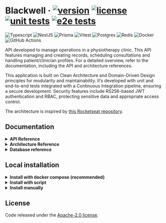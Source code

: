 # Blackwell &middot; [![version](https://img.shields.io/github/package-json/v/helpmeagain/blackwell)](./package.json) [![license](https://img.shields.io/github/license/helpmeagain/blackwell)](./LICENSE.md) [![unit tests](https://img.shields.io/github/actions/workflow/status/helpmeagain/blackwell/run-unit-tests.yml?branch=main&event=push&logo=vitest&logoColor=%23ffffff&label=unit%20tests)](https://github.com/helpmeagain/blackwell/actions/workflows/run-unit-tests.yml) [![e2e tests](https://img.shields.io/github/actions/workflow/status/helpmeagain/blackwell/run-e2e-tests.yml?branch=main&event=push&style=flat&logo=vitest&logoColor=white&label=e2e%20tests)](https://github.com/helpmeagain/blackwell/actions/workflows/run-e2e-tests.yml)

![Typescript](https://img.shields.io/badge/Typescript-blue?style=for-the-badge&logo=Typescript&logoColor=white
)
![NestJS](https://img.shields.io/badge/NestJS-%23ff3232?style=for-the-badge&logo=NestJS&logoColor=white
)
![Prisma](https://img.shields.io/badge/Prisma-%2320b2aa?style=for-the-badge&logo=Prisma&logoColor=white
)
![Vitest](https://img.shields.io/badge/Vitest-%259b19?style=for-the-badge&logo=Vitest&logoColor=white
)
![Postgres](https://img.shields.io/badge/Postgres-%23585ce4?style=for-the-badge&logo=PostgreSQL&logoColor=white
) ![Redis](https://img.shields.io/badge/Redis-%23FF6600?style=for-the-badge&logo=Redis&logoColor=white)
![Docker](https://img.shields.io/badge/Docker-blue?style=for-the-badge&logo=docker&logoColor=white
)
![GitHub Actions](https://img.shields.io/badge/GitHub%20Actions-grey?style=for-the-badge&logo=githubactions&logoColor=white)

API developed to manage operations in a physiotherapy clinic. This API features managing and creating records, scheduling consultations and handling patient/clinician profiles. For a detailed overview, refer to the documentation, including the API and architecture references.

This application is built on Clean Architecture and Domain-Driven Design principles for modularity and maintainability. It’s developed with unit and end-to-end tests integrated with a Continuous Integration pipeline, ensuring a secure development. Security features include RS256-based JWT authentication and RBAC, protecting sensitive data and appropriate access control.

The architecture is inspired by [this Rocketseat repository](https://github.com/rocketseat-education/05-nest-clean).

## Documentation

<details>
<summary><strong>API Reference</strong></summary>

### How to use the API
You can use the API using the following tools:
- Swagger: Execute the API and open the `/api` route.
- Insomnia: Import the [JSON file](./docs/insomnia-blackwell-requests.json) into Insomnia. You will need to update the environment variables.
- HTTP Request: Open the [HTTP file](./docs/http-blackwell-requests.http). You will need to update the environment variables.
<!-- - Postman: Import the [JSON file](./insomnia-blackwell-requests.json) into Postman. You will need to update the environment variables. -->

### Routes

#### Authentication
| Method | Route           | Operation                | Authentication | Authorization |
|--------|-----------------|--------------------------|----------------|---------------|
| POST   | /auth/clinician | Authenticate a clinician | No             | No            |
| POST   | /auth/patient   | Authenticate a patient   | No             | No            |

#### Clinicians
| **Method** | **Route**                  | **Operation**                    | **Authentication** | **Authorization**         |
|------------|----------------------------|----------------------------------|--------------------|---------------------------|
| GET        | /clinicians                | Fetch clinicians with pagination | Yes                | No                        |
| GET        | /clinicians/by-id/{id}     | Get a clinician by id            | Yes                | No                        |
| GET        | /clinicians/by-slug/{slug} | Get a clinician by slug          | Yes                | No                        |
| POST       | /clinicians                | Create a clinician               | No                 | No                        |
| PUT        | /clinicians/{id}           | Edit a clinician                 | Yes                | Yes (Resource owner only) |
| DELETE     | /clinicians/{id}           | Delete clinician by id           | Yes                | Yes (Resource owner only) |

#### Patients
| **Method** | **Route**                | **Operation**                  | **Authentication** | **Authorization**         |
|------------|--------------------------|--------------------------------|--------------------|---------------------------|
| GET        | /patients                | Fetch patients with pagination | Yes                | No                        |
| GET        | /patients/by-cpf/{cpf}   | Get a patient by CPF           | Yes                | No                        |
| GET        | /patients/by-id/{id}     | Get a patient by id            | Yes                | No                        |
| GET        | /patients/by-slug/{slug} | Get a patient by slug          | Yes                | No                        |
| POST       | /patients                | Create a patient               | No                 | No                        |
| PUT        | /patients/{id}           | Edit a patient                 | Yes                | Yes (Resource owner only) |
| DELETE     | /patients/{id}           | Delete patient by id           | Yes                | Yes (Resource owner only) |

#### Universal Medical Record
| **Method** | **Route**                                           | **Operation**                                 | **Authentication** | **Authorization**            |
|------------|-----------------------------------------------------|-----------------------------------------------|--------------------|------------------------------|
| GET        | /universal-medical-record/{id}                      | Get a universal medical record by id          | Yes                | No                           |
| GET        | /universal-medical-record/by-patient-id/{patientId} | Get a universal medical record by patient id  | Yes                | No                           |
| PUT        | /universal-medical-record/{id}                      | Edit a universal medical record by id         | Yes                | Yes (Only the patient-owner) |
| PUT        | /universal-medical-record/by-patient-id/{patientId} | Edit a universal medical record by patient id | Yes                | Yes (Only the patient-owner) |

  <details>
  <summary><h4>Specific records (Open to view details)</h4></summary>

  #### Cardiorespiratory Record
  | **Method** | **Route**                                                                   | **Operation**                                     | **Authentication** | **Authorization**                                      |
  |------------|-----------------------------------------------------------------------------|---------------------------------------------------|--------------------|--------------------------------------------------------|
  | GET        | /cardiorespiratory-record/by-id/{id}                                        | Get a record by id                                | Yes                | Yes (Only the patient, clinician and authorized users) |
  | GET        | /cardiorespiratory-record/by-patient-id/{patientId}                         | Get a record by patient id                        | Yes                | Yes (Only the patient, clinician and authorized users) |
  | GET        | /cardiorespiratory-record/fetch-ids-by-clinician-id/{clinicianId}           | Fetch records ids by clinician id with pagination | Yes                | Yes (Only clinicians)                                  |
  | POST       | /cardiorespiratory-record/patient-id/{patientId}/clinician-id/{clinicianId} | Create a record                                   | Yes                | Yes (Only clinicians)                                  |
  | PUT        | /cardiorespiratory-record/{id}                                              | Edit a record                                     | Yes                | Yes (Only the clinician-owner)                         |


  #### Neurofunctional Record
  | **Method** | **Route**                                                                 | **Operation**                                     | **Authentication** | **Authorization**                                      |
  |------------|---------------------------------------------------------------------------|---------------------------------------------------|--------------------|--------------------------------------------------------|
  | GET        | /neurofunctional-record/by-id/{id}                                        | Get a record by id                                | Yes                | Yes (Only the patient, clinician and authorized users) |
  | GET        | /neurofunctional-record/by-patient-id/{patientId}                         | Get a record by patient id                        | Yes                | Yes (Only the patient, clinician and authorized users) |
  | GET        | /neurofunctional-record/fetch-ids-by-clinician-id/{clinicianId}           | Fetch records ids by clinician id with pagination | Yes                | Yes (Only clinicians)                                  |
  | POST       | /neurofunctional-record/patient-id/{patientId}/clinician-id/{clinicianId} | Create a record                                   | Yes                | Yes (Only clinicians)                                  |
  | PUT        | /neurofunctional-record/{id}                                              | Edit a record                                     | Yes                | Yes (Only the clinician-owner)                         |

  #### Trauma Orthopedic Record
  | **Method** | **Route**                                                                   | **Operation**                                     | **Authentication** | **Authorization**                                      |
  |------------|-----------------------------------------------------------------------------|---------------------------------------------------|--------------------|--------------------------------------------------------|
  | GET        | /trauma-orthopedic-record/by-id/{id}                                        | Get a record by id                                | Yes                | Yes (Only the patient, clinician and authorized users) |
  | GET        | /trauma-orthopedic-record/by-patient-id/{patientId}                         | Get a record by patient id                        | Yes                | Yes (Only the patient, clinician and authorized users) |
  | GET        | /trauma-orthopedic-record/fetch-ids-by-clinician-id/{clinicianId}           | Fetch records ids by clinician id with pagination | Yes                | Yes (Only clinicians)                                  |
  | POST       | /trauma-orthopedic-record/patient-id/{patientId}/clinician-id/{clinicianId} | Create a record                                   | Yes                | Yes (Only clinicians)                                  |
  | PUT        | /trauma-orthopedic-record/{id}                                              | Edit a record                                     | Yes                | Yes (Only the clinician-owner)                         |
  </details>

  #### Manage record access
  | **Method** | **Route**                                                          | **Operation**                       | **Authentication** | **Authorization**            |
  |------------|--------------------------------------------------------------------|-------------------------------------|--------------------|------------------------------|
  | GET        | /manage-access/authorized-users                                    | Get authorized users                | Yes                | Yes (Only patients)          |
  | GET        | /manage-access/get-records-shared-with-me                          | Get records shared with me          | Yes                | No                           |
  | GET        | /manage-access/pending-authorization                               | Get pending authorization users     | Yes                | Yes (Only patients)          |
  | PATCH      | /manage-access/pending-authorization/authorize-access/{userId}     | Authorize access for record         | Yes                | Yes (Only the patient-owner) |
  | PATCH      | /manage-access/request-access-by-patient-id/{patientId}            | Request authorization by patient id | Yes                | No                           |
  | PATCH      | /manage-access/request-access/record-id/{recordId}/userId/{userId} | Request authorization by record id  | Yes                | No                           |
  | DELETE     | /manage-access/authorized-users/revoke-access/{userId}             | Remove access from user             | Yes                | Yes (Only the patient-owner) |
  | DELETE     | /manage-access/pending-authorization/deny-access/{userId}          | Deny pending authorization users    | Yes                | Yes (Only the patient-owner) |
</details>

<details>
<summary><strong>Architecture Reference</strong></summary>
  
### Explanation

This API follows the principles of Clean Architecture, structured into distinct layers, each with well-defined responsibilities. The layers are organized as follows:
- Presentation Layer: Manages communication with the outside world. It’s responsible for handling input and output, such as displaying data or receiving commands.
- Infrastructure Layer: Handles communication with external systems and resources like databases, APIs, or third-party services. It provides the concrete implementation of the interfaces defined by other layers.
- Application Layer: Contains the use cases and business logic that orchestrates the system’s operations. It coordinates the flow of data between the Domain and the Infrastructure layers,
- Domain Layer: Represents the core business concepts and rules of the system. It is independent of any specific technology or framework and contains the fundamental logic and data models that define the problem domain.

### Architectural diagram

```mermaid
stateDiagram-v2
    classDef pres fill:#A8D8FC,color:white, font-size:20px, font-weight:bold
    classDef infra fill:#A2FDBA,color:white, font-size:20px, font-weight:bold
    classDef app fill:#FFA09C,color:white, font-size:20px, font-weight:bold
    classDef dom fill:#FCFDB9,color:white, font-size:20px, font-weight:bold

    Presentation:::pres
    Infrastructure:::infra
    Application:::app
    Domain:::dom

    Presentation --> Infrastructure
    Infrastructure --> Application
    Application --> Domain

    state Infrastructure{
        Adapters
        Events
        --
        Database/ORM
        --
        Authentication
        Cryptography
    }
    state Presentation{
        NestJS
        Swagger
        --
        Controllers
        Presenters
        Validations
    }
    state Application{
        UseCases
        --
        ErrorHandler
        Repositories
    }

    state Domain{
        Entities
        ValueObjects
        --
        AggregateRoot
        WatchedList
    }
```

</details>


<details>
<summary><strong>Database reference</strong></summary>

### Explanation

The API uses PostgreSQL as the relational database, using features such as table relationships, data integrity, and advanced querying capabilities. Prisma is employed as the ORM (Object-Relational Mapping) tool to simplify database interactions.

### Entity relationship diagram

```mermaid
erDiagram
    NOTIFICATION {
        string id PK
        string recipient_id
        string title
        string content
        DateTime read_at "Optional"
        UserRole recipientType "ADMIN | EMPLOYEE | CLIENT"
        DateTime created_at "Default as 'now()'"
    }

    CLINICIAN {
        string id PK
        string name
        string surname
        string slug
        Gender gender "male | female | nonbinary | other"
        string occupation
        string phone_number
        string email "Unique field"
        string password
        UserRole role "Default as 'EMPLOYEE'"
        DateTime created_at "Default as 'now()'"
        DateTime updated_at
    }

    PATIENT {
        string id PK
        string name
        string surname
        string slug
        Gender gender "male | female | nonbinary | other"
        DateTime birth_date
        string cpf "Unique field"
        string phone_number
        string address
        string state
        string city
        string email "Unique field"
        string password
        UserRole role "Default as 'CLIENT'"
        DateTime created_at "Default as 'now()'"
        DateTime updated_at
        string universal_medical_record_id FK "Unique field" 
    }

    UNIVERSAL_MEDICAL_RECORD {
        string id PK
        string profession "Optional"
        string emergency_contact_email "Optional"
        string emergency_contact_number "Optional"
        string marital_status "Optional"
        float height "Optional"
        float weight "Optional"
        string[] allergies "Optional"
        string[] diagnosis "Optional"
        string[] medications_in_use "Optional"
        DateTime created_at "Default as 'now()'"
        DateTime updated_at
        string patient_id FK "Unique field" 
    }

    TRAUMA_ORTHOPEDIC_RECORD{
        string id PK
        string medical_diagnosis
        string anamnesis
        string physical_examination
        PhysiotherapyDepartment physiotherapy_department "Default as 'Orthopedic'"
        Triage triage "orange | yellow | green | blue"
        string[] authorized_users
        string[] pending_authorization_users
        string palpation
        boolean edema
        boolean pitting_test
        boolean finger_pressure_test
        float right_arm
        float left_arm
        float upper_right_thigh
        float upper_left_thigh
        float lower_right_thigh
        float lower_left_thigh
        float right_knee
        float left_knee
        float intensity
        string location
        string characteristic
        string special_orthopedic_test
        DateTime created_at "Default as 'now()'"
        DateTime updated_at
        string clinician_id FK
        string patient_id FK "Unique field" 
        string universal_medical_record_id FK "Unique field"
    }

    NEUROFUNCTIONAL_RECORD {
        string id PK
        string medical_diagnosis
        string anamnesis
        string physical_examination
        PhysiotherapyDepartment physiotherapy_department "Default as 'Orthopedic'"
        Triage triage "orange | yellow | green | blue"
        string[] authorized_users
        string[] pending_authorization_users
        boolean alcohol_consumption
        boolean smoker
        boolean obesity
        boolean diabetes
        boolean drug_user
        boolean physical_activity
        float blood_pressure
        float heart_rate
        float respiratory_rate
        float oxygen_saturation
        float body_temperature
        boolean independent_mobility
        boolean uses_crutches
        boolean uses_walker
        boolean wheelchair_user
        boolean has_scar
        boolean has_bedsore
        boolean cooperative
        boolean non_cooperative
        boolean hydrated
        boolean has_hematoma
        boolean has_edema
        boolean has_deformity
        SuperficialSensation superficial "Tactile | Thermal | Painful"
        DeepSensation deep "PositionSense | MovementSense"
        boolean graphesthesia
        boolean barognosis
        boolean stereognosis
        float three_meter_walk_time_in_seconds
        boolean has_fall_risk
        MobilityStatus bridge "Independent | PartiallyDependent | Dependent | CannotPerform"
        MobilityStatus semi_roll_right "Independent | PartiallyDependent | Dependent | CannotPerform"
        MobilityStatus semi_roll_left "Independent | PartiallyDependent | Dependent | CannotPerform"
        MobilityStatus full_roll "Independent | PartiallyDependent | Dependent | CannotPerform"
        MobilityStatus drag  "Independent | PartiallyDependent | Dependent | CannotPerform"
        MobilityStatus prone_to_forearm_support "Independent | PartiallyDependent | Dependent | CannotPerform"
        MobilityStatus forearm_support_to_all_fours "Independent | PartiallyDependent | Dependent | CannotPerform"
        MobilityStatus all_fours "Independent | PartiallyDependent | Dependent | CannotPerform"
        MobilityStatus all_fours_to_kneeling "Independent | PartiallyDependent | Dependent | CannotPerform"
        MobilityStatus kneeling_to_half_kneeling_right "Independent | PartiallyDependent | Dependent | CannotPerform"
        MobilityStatus kneeling_to_half_kneeling_left "Independent | PartiallyDependent | Dependent | CannotPerform"
        MobilityStatus half_kneeling_right_to_standing "Independent | PartiallyDependent | Dependent | CannotPerform"
        MobilityStatus half_kneeling_left_to_standing "Independent | PartiallyDependent | Dependent | CannotPerform"
        string diagnosis
        string treatment_goals
        string physiotherapeutic_conduct
        DateTime created_at "Default as 'now()'"
        DateTime updated_at
        string clinician_id FK
        string patient_id FK "Unique field" 
        string universal_medical_record_id FK "Unique field"
    }

    CARDIORESPIRATORY_RECORD {
        string id PK
        string medical_diagnosis
        string anamnesis
        string physical_examination
        PhysiotherapyDepartment physiotherapy_department "Default as 'Orthopedic'"
        Triage triage "orange | yellow | green | blue"
        string[] authorized_users
        string[] pending_authorization_users
        boolean alcohol_consumption
        boolean smoker
        boolean obesity
        boolean diabetes
        boolean drug_user
        boolean physical_activity
        boolean isFaceSinusPalpationHurtful
        NasalSecretionType type "purulent | mucopurulent | mucoid | piohematic | hematic | rosacea | greenish | yellowish"
        boolean is_fetid
        NasalSecretionQuantity quantity "large | moderate | small | absent"
        PhysicalInspectionNasalItching nasal_itching "intermittent | persistent | absent"
        PhysicalInspectionNasalItching sneezing "intermittent | persistent | absent"
        PhysicalInspectionChestType chest_type "kyphotic | scoliotic | kyphoscoliotic | barrel | hourglass | pectusExcavatum | pectusCarinatum | normal | charpyAngle"
        PhysicalInspectionRespiratoryOrCardiacSigns respiratory_or_cardiac_signs "accessory | retractions | hooverSign | digitalClubbing | jugularVenousDistension | normal"
        float heart_rate
        float respiratory_rate
        float systolic
        float diastolic
        float temperature
        float oxygen_saturation
        float first_measurement
        float second_measurement
        float third_measurement
        float pemax_first_measurement
        float pemax_second_measurement
        float pemax_third_measurement
        float pimax_first_measurement
        float pimax_second_measurement
        float pimax_third_measurement
        float bmi
        float abdominal_perimeter
        float waist_hip_ratio
        float body_fat
        float visceral_fat
        float muscle_mass_percentage
        float bicipital
        float tricipital
        float subscapular
        float abdominal
        DateTime created_at "Default as 'now()'"
        DateTime updated_at
        string clinician_id FK
        string patient_id FK "Unique field" 
        string universal_medical_record_id FK "Unique field"
    }


    PATIENT ||--|| UNIVERSAL_MEDICAL_RECORD : has
    PATIENT ||--|| TRAUMA_ORTHOPEDIC_RECORD : has
    PATIENT ||--|| NEUROFUNCTIONAL_RECORD : has
    PATIENT ||--|| CARDIORESPIRATORY_RECORD : has
    CLINICIAN ||--o{ TRAUMA_ORTHOPEDIC_RECORD : creates
    CLINICIAN ||--o{ NEUROFUNCTIONAL_RECORD : creates
    CLINICIAN ||--o{ CARDIORESPIRATORY_RECORD : creates
```
</details>

## Local installation

<details>
<summary><strong>Install with docker compose (recommended)</strong></summary>

### Prerequisites

- Install [docker](https://www.docker.com/products/docker-desktop/).

### Docker setup
To run this project locally, follow these steps:
1. Clone the repository:
```bash
git clone <repository-url>
```

2. Navigate to the project directory:
```bash
cd <project-directory>
```

3. Run the docker compose:
```bash
docker compose up
```

4. Access the application on localhost at port 8080.

</details>

<details>
<summary><strong>Install with script</strong></summary>

### Prerequisites
- Install [node.js](https://nodejs.org/en).
- Install and run [postgres](https://www.postgresql.org/).

### Local setup
    
To run this project locally, follow these steps:
1. Clone the repository:
```bash
git clone <repository-url>
```

2. Navigate to the project directory:
```bash
cd <project-directory>
```

3. Run the script:
```bash
# Bash
scripts/setup.sh

# Powershell
scripts/setup.ps1
```

4. Insert the database URL when prompted:
```bash
Enter your PostgreSQL URL: postgres://your-user-name:your-password@your-hostname:5432/your-database-name
```

5. Start the server
```bash
# Using npm
npm start

# Using pnpm
pnpm start

# Using yarn
yarn start
```

6. Access the application on localhost at port 8080.

</details>

<details>
<summary><strong>Install manually</strong></summary>

### Prerequisites
- Install [node.js](https://nodejs.org/en).
- Install and run [postgres](https://www.postgresql.org/).

### Local setup
    
To run this project locally, follow these steps:
1. Clone the repository:
```bash
git clone <repository-url>
```

2. Navigate to the project directory:
```bash
cd <project-directory>
```

3. Install dependencies:
```bash
# Using npm
npm install

# Using pnpm
pnpm install

# Using yarn
yarn install
```

4. Open postgres server and copy the URL in a `.env` file (you can follow the [example](./.env.exemple)):

```bash
DATABASE_URL="postgres://your-user-name:your-password@your-hostname:5432/your-database-name"
```

5. Generate files for Prisma data model:
```bash
# Using npm
npx prisma generate

# Using pnpm
pnpm prisma generate

# Using yarn
yarn prisma generate
```

6. Generate JWT - RS256 Keys:
```bash
# Generate private and public key
openssl genpkey -algorithm RSA -out private_key.pem -pkeyopt rsa_keygen_bits:2048
openssl rsa -pubout -in private_key.pem -out public_key.pem

# Generate base64 versions of the key
openssl base64 -in private_key.pem -out private_key_base64.txt
openssl base64 -in public_key.pem -out public_key_base64.txt
```

7. Copy and paste the JWT - RS256 (base64) in the `.env` file (you can follow the [example](./.env.exemple)):
```bash
JWT_PRIVATE_KEY="your-jwt-private-key-in-base64"
JWT_PUBLIC_KEY="your-jwt-public-key-in-base64"
```

8. Build the application:
```bash
# Using npm
npm build

# Using pnpm
pnpm build

# Using yarn
yarn build
```

9. Run the application:
```bash
# Using npm
npm start

# Using pnpm
pnpm start

# Using yarn
yarn start
```

10. Access the application in the localhost

</details>

## License
Code released under the [Apache-2.0 license](./LICENSE.txt).